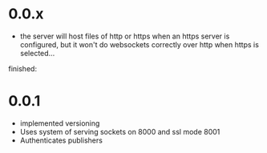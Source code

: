# 0.0.x

  - the server will host files of http or https when an https server is
    configured, but it won't do websockets correctly over http when https
    is selected...


finished:


# 0.0.1
  - implemented versioning
  - Uses system of serving sockets on 8000 and ssl mode 8001
  - Authenticates publishers

